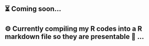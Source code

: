 
## ⏳ Coming soon... </font>
## ⚙️ Currently compiling my R codes into a R markdown file so they are presentable 💃 ... </font>
